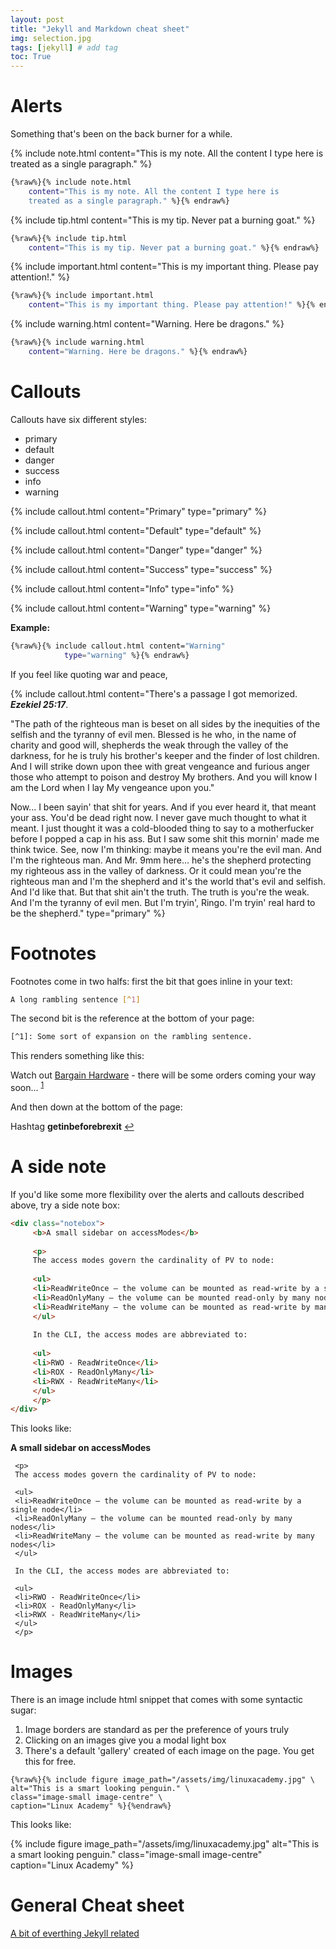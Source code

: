```yaml
---
layout: post
title: "Jekyll and Markdown cheat sheet"
img: selection.jpg
tags: [jekyll] # add tag
toc: True
---
```



# Alerts 

Something that's been on the back burner for a while.

{% include note.html content="This is my note. All the content I type here is treated as a single paragraph." %}

```bash
{%raw%}{% include note.html 
    content="This is my note. All the content I type here is 
    treated as a single paragraph." %}{% endraw%}
```

{% include tip.html content="This is my tip. Never pat a burning goat." %}

```bash
{%raw%}{% include tip.html 
    content="This is my tip. Never pat a burning goat." %}{% endraw%}
```

{% include important.html content="This is my important thing. Please pay attention!." %}

```bash
{%raw%}{% include important.html 
    content="This is my important thing. Please pay attention!" %}{% endraw%}
```

{% include warning.html content="Warning. Here be dragons." %}

```bash
{%raw%}{% include warning.html 
    content="Warning. Here be dragons." %}{% endraw%}
```

# Callouts

Callouts have six different styles:
* primary
* default
* danger
* success
* info
* warning


{% include callout.html content="Primary" type="primary" %}

{% include callout.html content="Default" type="default" %}

{% include callout.html content="Danger" type="danger" %}

{% include callout.html content="Success" type="success" %}

{% include callout.html content="Info" type="info" %}

{% include callout.html content="Warning" type="warning" %}

__Example:__

```bash
{%raw%}{% include callout.html content="Warning" 
            type="warning" %}{% endraw%}
```

If you feel like quoting war and peace, 

{% include callout.html content="There's a passage I got memorized. ***Ezekiel 25:17***. 

\"The path of the righteous man is beset on all sides by the inequities of the selfish and the tyranny of evil men. Blessed is he who, in the name of charity and good will, shepherds the weak through the valley of the darkness, for he is truly his brother's keeper and the finder of lost children. And I will strike down upon thee with great vengeance and furious anger those who attempt to poison and destroy My brothers. And you will know I am the Lord when I lay My vengeance upon you.\" <br/>
 
 Now... I been sayin' that shit for years. And if you ever heard it, that meant your ass. You'd be dead right now. I never gave much thought to what it meant. I just thought it was a cold-blooded thing to say to a motherfucker before I popped a cap in his ass. But I saw some shit this mornin' made me think twice. See, now I'm thinking: maybe it means you're the evil man. And I'm the righteous man. And Mr. 9mm here... he's the shepherd protecting my righteous ass in the valley of darkness. Or it could mean you're the righteous man and I'm the shepherd and it's the world that's evil and selfish. And I'd like that. But that shit ain't the truth. The truth is you're the weak. And I'm the tyranny of evil men. But I'm tryin', Ringo. I'm tryin' real hard to be the shepherd." type="primary" %}


# Footnotes

Footnotes come in two halfs: first the bit that goes inline in your text:

```bash
A long rambling sentence [^1]
```

The second bit is the reference at the bottom of your page:

```bash
[^1]: Some sort of expansion on the rambling sentence.
```


This renders something like this:

<p>Watch out <a href="http://www.bargainhardware.co.uk/">Bargain Hardware</a> - there will be some orders coming your way soon… <sup id="fnref:1"><a href="#fn:1" class="footnote">1</a></sup></p>


And then down at the bottom of the page:

<p>Hashtag <strong>getinbeforebrexit</strong>&nbsp;<a href="#fnref:1" class="reversefootnote">↩</a></p>

# A side note

If you'd like some more flexibility over the alerts and callouts described above, try a side note box:

```html
<div class="notebox">
     <b>A small sidebar on accessModes</b>
     
     <p>
     The access modes govern the cardinality of PV to node:
 
     <ul>
     <li>ReadWriteOnce – the volume can be mounted as read-write by a single node</li>
     <li>ReadOnlyMany – the volume can be mounted read-only by many nodes</li>
     <li>ReadWriteMany – the volume can be mounted as read-write by many nodes</li>
     </ul>
     
     In the CLI, the access modes are abbreviated to:
     
     <ul>
     <li>RWO - ReadWriteOnce</li>
     <li>ROX - ReadOnlyMany</li>
     <li>RWX - ReadWriteMany</li>
     </ul>
     </p>
</div>

```

This looks like:

<div class="notebox">
     <b>A small sidebar on accessModes</b>
     
     <p>
     The access modes govern the cardinality of PV to node:
 
     <ul>
     <li>ReadWriteOnce – the volume can be mounted as read-write by a single node</li>
     <li>ReadOnlyMany – the volume can be mounted read-only by many nodes</li>
     <li>ReadWriteMany – the volume can be mounted as read-write by many nodes</li>
     </ul>
     
     In the CLI, the access modes are abbreviated to:
     
     <ul>
     <li>RWO - ReadWriteOnce</li>
     <li>ROX - ReadOnlyMany</li>
     <li>RWX - ReadWriteMany</li>
     </ul>
     </p>
</div>

# Images

There is an image include html snippet that comes with some syntactic sugar:
1. Image borders are standard as per the preference of yours truly
2. Clicking on an images give you a modal light box
3. There's a default 'gallery' created of each image on the page. You get this for free.


```
{%raw%}{% include figure image_path="/assets/img/linuxacademy.jpg" \ 
alt="This is a smart looking penguin." \
class="image-small image-centre" \
caption="Linux Academy" %}{%endraw%}

```

This looks like:

{% include figure image_path="/assets/img/linuxacademy.jpg" alt="This is a smart looking penguin." class="image-small  image-centre" caption="Linux Academy" %}

# General Cheat sheet

[A bit of everthing Jekyll related](https://devhints.io/jekyll)